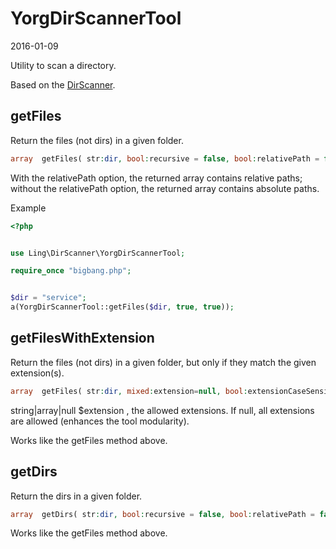 YorgDirScannerTool
==============
2016-01-09



Utility to scan a directory.



Based on the [DirScanner](https://github.com/lingtalfi/DirScanner).





getFiles
---------------

Return the files (not dirs) in a given folder.


```php
array  getFiles( str:dir, bool:recursive = false, bool:relativePath = false, bool:followSymlinks = false, bool:ignoreHidden = true)
```

With the relativePath option, the returned array contains relative paths;
without the relativePath option, the returned array contains absolute paths.


Example

```php
<?php


use Ling\DirScanner\YorgDirScannerTool;

require_once "bigbang.php";


$dir = "service";
a(YorgDirScannerTool::getFiles($dir, true, true)); 
```






getFilesWithExtension
---------------

Return the files (not dirs) in a given folder, but only if they match the given extension(s).


```php
array  getFiles( str:dir, mixed:extension=null, bool:extensionCaseSensitive=false, bool:recursive = false, bool:relativePath = false, bool:followSymlinks = false, bool:ignoreHidden = true)
```

string|array|null $extension , the allowed extensions. If null, all extensions are allowed (enhances the tool modularity).


Works like the getFiles method above.




getDirs
---------------

Return the dirs in a given folder.


```php
array  getDirs( str:dir, bool:recursive = false, bool:relativePath = false, bool:followSymlinks = false, bool:ignoreHidden = true)
```

Works like the getFiles method above.




    

